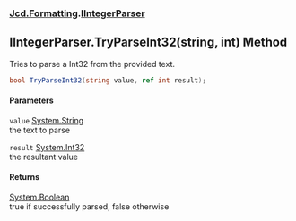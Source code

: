 ### [Jcd.Formatting](Jcd_Formatting.md 'Jcd.Formatting').[IIntegerParser](Jcd_Formatting_IIntegerParser.md 'Jcd.Formatting.IIntegerParser')
## IIntegerParser.TryParseInt32(string, int) Method
Tries to parse a Int32 from the provided text.  
```csharp
bool TryParseInt32(string value, ref int result);
```
#### Parameters
<a name='Jcd_Formatting_IIntegerParser_TryParseInt32(string_int)_value'></a>
`value` [System.String](https://docs.microsoft.com/en-us/dotnet/api/System.String 'System.String')  
the text to parse
  
<a name='Jcd_Formatting_IIntegerParser_TryParseInt32(string_int)_result'></a>
`result` [System.Int32](https://docs.microsoft.com/en-us/dotnet/api/System.Int32 'System.Int32')  
the resultant value
  
#### Returns
[System.Boolean](https://docs.microsoft.com/en-us/dotnet/api/System.Boolean 'System.Boolean')  
true if successfully parsed, false otherwise
